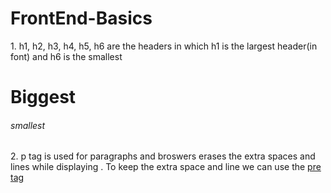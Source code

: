 # FrontEnd-Basics

<p> 1. h1, h2, h3, h4, h5, h6 are the headers in which h1 is the largest header(in font) and h6 is the smallest </p>

<h1>Biggest</h1>
<h6>smallest</h6>

<p> 2. p tag is used for paragraphs and broswers erases the extra spaces and lines while displaying . 
   To keep the extra space and line we can use the <a href='https://www.w3schools.com/html/tryit.asp?filename=tryhtml_pre'>pre tag</a>
</p>
